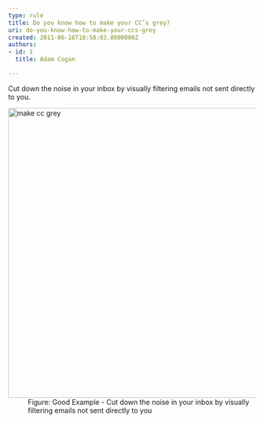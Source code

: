 ```yaml
---
type: rule
title: Do you know how to make your CC’s grey?
uri: do-you-know-how-to-make-your-ccs-grey
created: 2011-06-16T18:58:03.0000000Z
authors:
- id: 1
  title: Adam Cogan

---
```




<span class='intro'> <p>​Cut down the noise in your inbox by visually filtering emails not sent directly to you.<br></p>  </span>

<dl class="goodImage"><dt><img alt="make cc grey" src="MakeCCGrey.jpg" style="width&#58;590px;" /> </dt><dd>Figure&#58; Good Example - Cut down the noise in your inbox by visually filtering emails not sent directly to you</dd></dl>


